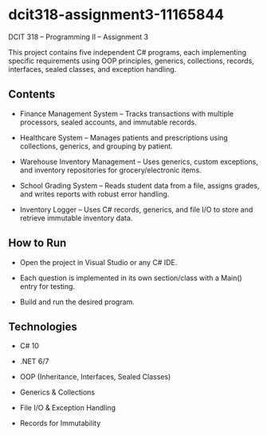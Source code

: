 # dcit318-assignment3-11165844
DCIT 318 – Programming II – Assignment 3

This project contains five independent C# programs, each implementing specific requirements using OOP principles, generics, collections, records, interfaces, sealed classes, and exception handling.

## Contents

* Finance Management System – Tracks transactions with multiple processors, sealed accounts, and immutable records.

* Healthcare System – Manages patients and prescriptions using collections, generics, and grouping by patient.

* Warehouse Inventory Management – Uses generics, custom exceptions, and inventory repositories for grocery/electronic items.

* School Grading System – Reads student data from a file, assigns grades, and writes reports with robust error handling.

* Inventory Logger – Uses C# records, generics, and file I/O to store and retrieve immutable inventory data.

## How to Run

* Open the project in Visual Studio or any C# IDE.

* Each question is implemented in its own section/class with a Main() entry for testing.

* Build and run the desired program.

## Technologies

* C# 10

* .NET 6/7

* OOP (Inheritance, Interfaces, Sealed Classes)

* Generics & Collections

* File I/O & Exception Handling

* Records for Immutability
